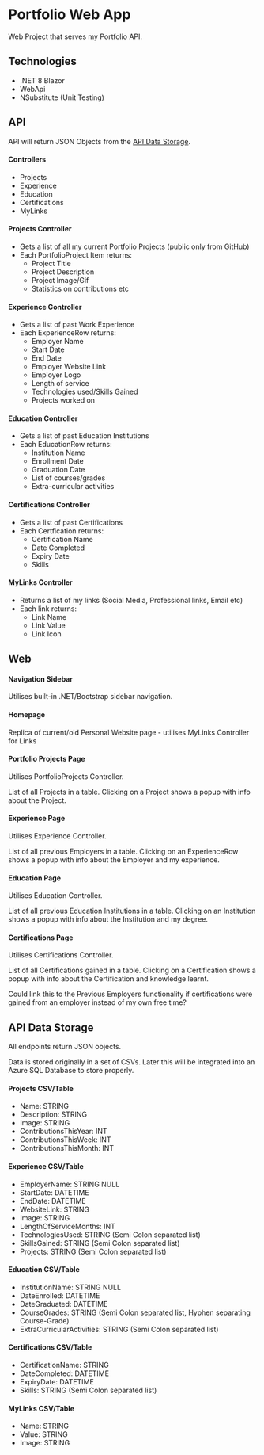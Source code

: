 # Portfolio Web App

Web Project that serves my Portfolio API.

## Technologies

- .NET 8 Blazor
- WebApi
- NSubstitute (Unit Testing)


## API

API will return JSON Objects from the [API Data Storage](https://github.com/Ashley-Gibson/portfolio-web/blob/main/Portfolio%20WebAPI%20Design%20Document.md#api-data-storage "API Data Storage").

#### Controllers

- Projects
- Experience
- Education
- Certifications
- MyLinks

#### Projects Controller

- Gets a list of all my current Portfolio Projects (public only from GitHub)
- Each PortfolioProject Item returns:
    - Project Title
    - Project Description
    - Project Image/Gif
    - Statistics on contributions etc

#### Experience Controller

- Gets a list of past Work Experience
- Each ExperienceRow returns:
    - Employer Name
    - Start Date
    - End Date
    - Employer Website Link
    - Employer Logo
    - Length of service
    - Technologies used/Skills Gained
    - Projects worked on

#### Education Controller

- Gets a list of past Education Institutions
- Each EducationRow returns:
    - Institution Name
    - Enrollment Date
    - Graduation Date
    - List of courses/grades
    - Extra-curricular activities

#### Certifications Controller

- Gets a list of past Certifications
- Each Certfication returns:
    - Certification Name
    - Date Completed
    - Expiry Date
    - Skills

#### MyLinks Controller

- Returns a list of my links (Social Media, Professional links, Email etc)
- Each link returns:
    - Link Name
    - Link Value
    - Link Icon


## Web

#### Navigation Sidebar

Utilises built-in .NET/Bootstrap sidebar navigation.

#### Homepage

Replica of current/old Personal Website page - utilises MyLinks Controller for Links

#### Portfolio Projects Page

Utilises PortfolioProjects Controller.

List of all Projects in a table. Clicking on a Project shows a popup with info about the Project.

#### Experience Page

Utilises Experience Controller.

List of all previous Employers in a table. Clicking on an ExperienceRow shows a popup with info about the Employer and my experience.

#### Education Page

Utilises Education Controller.

List of all previous Education Institutions in a table. Clicking on an Institution shows a popup with info about the Institution and my degree.

#### Certifications Page

Utilises Certifications Controller.

List of all Certifications gained in a table. Clicking on a Certification shows a popup with info about the Certification and knowledge learnt.

Could link this to the Previous Employers functionality if certifications were gained from an employer instead of my own free time?


## API Data Storage

All endpoints return JSON objects.

Data is stored originally in a set of CSVs. Later this will be integrated into an Azure SQL Database to store properly.

#### Projects CSV/Table

- Name: STRING
- Description: STRING
- Image: STRING
- ContributionsThisYear: INT
- ContributionsThisWeek: INT
- ContributionsThisMonth: INT

#### Experience CSV/Table

- EmployerName: STRING NULL
- StartDate: DATETIME
- EndDate: DATETIME
- WebsiteLink: STRING
- Image: STRING
- LengthOfServiceMonths: INT
- TechnologiesUsed: STRING (Semi Colon separated list)
- SkillsGained: STRING (Semi Colon separated list)
- Projects: STRING (Semi Colon separated list)

#### Education CSV/Table

- InstitutionName: STRING NULL
- DateEnrolled: DATETIME
- DateGraduated: DATETIME
- CourseGrades: STRING (Semi Colon separated list, Hyphen separating Course-Grade)
- ExtraCurricularActivities: STRING (Semi Colon separated list)

#### Certifications CSV/Table

- CertificationName: STRING
- DateCompleted: DATETIME
- ExpiryDate: DATETIME
- Skills: STRING (Semi Colon separated list)

#### MyLinks CSV/Table

- Name: STRING
- Value: STRING
- Image: STRING
